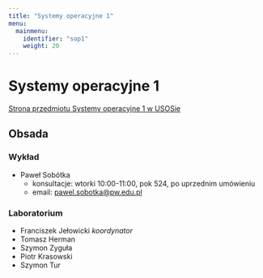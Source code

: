 ```yaml
---
title: "Systemy operacyjne 1"
menu: 
  mainmenu:
    identifier: "sop1"
    weight: 20
---
```


# Systemy operacyjne 1

[Strona przedmiotu Systemy operacyjne 1 w USOSie](https://usosweb.usos.pw.edu.pl/kontroler.php?_action=katalog2/przedmioty/pokazPrzedmiot&prz_kod=1120-IN000-ISP-0236)

## Obsada

### Wykład

- Paweł Sobótka
  - konsultacje: wtorki 10:00-11:00, pok 524, po uprzednim umówieniu
  - email: pawel.sobotka@pw.edu.pl

### Laboratorium

- Franciszek Jełowicki *koordynator*
- Tomasz Herman
- Szymon Zyguła
- Piotr Krasowski
- Szymon Tur
